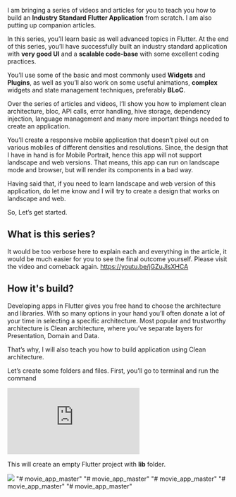 
I am bringing a series of videos and articles for you to teach you how to build an **Industry Standard Flutter Application** from scratch. I am also putting up companion articles. 

In this series, you’ll learn basic as well advanced topics in Flutter. At the end of this series, you’ll have successfully built an industry standard application with **very good UI** and a **scalable code-base** with some excellent coding practices.

You’ll use some of the basic and most commonly used **Widgets** and **Plugins**, as well as you’ll also work on some useful animations, **complex** widgets and state management techniques, preferably **BLoC**.

Over the series of articles and videos, I’ll show you how to implement clean architecture, bloc, API calls, error handling, hive storage, dependency injection, language management and many more important things needed to create an application.

You’ll create a responsive mobile application that doesn’t pixel out on various mobiles of different densities and resolutions. Since, the design that I have in hand is for Mobile Portrait, hence this app will not support landscape and web versions. That means, this app can run on landscape mode and browser, but will render its components in a bad way.

Having said that, if you need to learn landscape and web version of this application, do let me know and I will try to create a design that works on landscape and web.

So, Let’s get started.

## What is this series?

It would be too verbose here to explain each and everything in the article, it would be much easier for you to see the final outcome yourself. Please visit the video and comeback again. https://youtu.be/jGZuJlsXHCA

## How it's build?

Developing apps in Flutter gives you free hand to choose the architecture and libraries. With so many options in your hand you’ll often donate a lot of your time in selecting a specific architecture. Most popular and trustworthy architecture is Clean architecture, where you’ve separate layers for Presentation, Domain and Data.

That’s why, I will also teach you how to build application using Clean architecture.

Let’s create some folders and files. First, you’ll go to terminal and run the command

<iframe src="https://medium.com/media/6171fb705d3e30b5085d56e767afeebe" frameborder=0></iframe>

This will create an empty Flutter project with **lib** folder.

![](https://cdn-images-1.medium.com/max/3328/1*esmoy-gRrDzrDr2f2MN_cg.png)
"# movie_app_master" 
"# movie_app_master" 
"# movie_app_master" 
"# movie_app_master" 
"# movie_app_master" 
